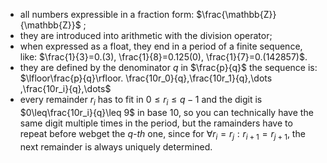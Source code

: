 - all numbers expressible in a fraction form: $\frac{\mathbb{Z}}{\mathbb{Z}}$ ;  
- they are introduced into arithmetic with the division operator;
- when expressed as a float, they end in a period of a finite sequence, like: $\frac{1}{3}=0.(3), \frac{1}{8}=0.125(0), \frac{1}{7}=0.(142857)$.
- they are defined by the denominator *q* in $\frac{p}{q}$ the sequence is:
	$\lfloor\frac{p}{q}\rfloor. \frac{10r_0}{q},\frac{10r_1}{q},\dots ,\frac{10r_i}{q},\dots$   
- every remainder $r_i$ has to fit in $0 \leq r_i \leq q-1$ and the digit is $0\leq\frac{10r_i}{q}\leq 9$ in base 10, so you can technically have the same digit multiple times in the period, but the ramainders have to repeat before webget the *q-th* one, since for $\forall r_i = r_j: r_{i+1} = r_{j+1}$, the next remainder is always uniquely determined.  

